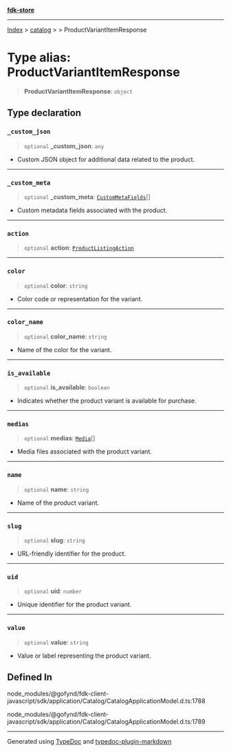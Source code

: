 [**fdk-store**](../../../README.md)
***

[Index](../../../API.md) > [catalog](../../README.md) > [<internal>](../README.md) > ProductVariantItemResponse

# Type alias: ProductVariantItemResponse

> **ProductVariantItemResponse**: `object`

## Type declaration

### `_custom_json`

> `optional` **\_custom\_json**: `any`

- Custom JSON object for additional data
related to the product.

***

### `_custom_meta`

> `optional` **\_custom\_meta**: [`CustomMetaFields`](type-alias.CustomMetaFields.md)[]

- Custom metadata fields
associated with the product.

***

### `action`

> `optional` **action**: [`ProductListingAction`](../../../brands/internal_/type-aliases/type-alias.ProductListingAction.md)

***

### `color`

> `optional` **color**: `string`

- Color code or representation for the variant.

***

### `color_name`

> `optional` **color\_name**: `string`

- Name of the color for the variant.

***

### `is_available`

> `optional` **is\_available**: `boolean`

- Indicates whether the product variant is
available for purchase.

***

### `medias`

> `optional` **medias**: [`Media`](../../../brands/internal_/type-aliases/type-alias.Media.md)[]

- Media files associated with the product variant.

***

### `name`

> `optional` **name**: `string`

- Name of the product variant.

***

### `slug`

> `optional` **slug**: `string`

- URL-friendly identifier for the product.

***

### `uid`

> `optional` **uid**: `number`

- Unique identifier for the product variant.

***

### `value`

> `optional` **value**: `string`

- Value or label representing the product variant.

## Defined In

node\_modules/@gofynd/fdk-client-javascript/sdk/application/Catalog/CatalogApplicationModel.d.ts:1788

node\_modules/@gofynd/fdk-client-javascript/sdk/application/Catalog/CatalogApplicationModel.d.ts:1789

***
Generated using [TypeDoc](https://typedoc.org/) and [typedoc-plugin-markdown](https://www.npmjs.com/package/typedoc-plugin-markdown)
